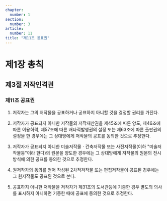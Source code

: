 ```yaml
---
chapter:
  number: 1
section:
  number: 3
article:
  number: 11
title: "제11조 공표권"
---
```


# 제1장 총칙

## 제3절 저작인격권

### 제11조 공표권

1. 저작자는 그의 저작물을 공표하거나 공표하지 아니할 것을 결정할 권리를 가진다.

2. 저작자가 공표되지 아니한 저작물의 저작재산권을 제45조에 따른 양도, 제46조에 따른 이용허락, 제57조에 따른 배타적발행권의 설정 또는 제63조에 따른 출판권의 설정을 한 경우에는 그 상대방에게 저작물의 공표를 동의한 것으로 추정한다.

3. 저작자가 공표되지 아니한 미술저작물ㆍ건축저작물 또는 사진저작물(이하 "미술저작물등"이라 한다)의 원본을 양도한 경우에는 그 상대방에게 저작물의 원본의 전시방식에 의한 공표를 동의한 것으로 추정한다.

4. 원저작자의 동의를 얻어 작성된 2차적저작물 또는 편집저작물이 공표된 경우에는 그 원저작물도 공표된 것으로 본다.

5. 공표하지 아니한 저작물을 저작자가 제31조의 도서관등에 기증한 경우 별도의 의사를 표시하지 아니하면 기증한 때에 공표에 동의한 것으로 추정한다.
